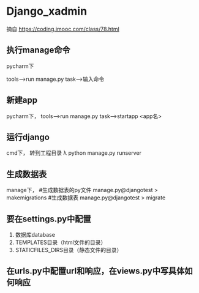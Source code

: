 # Django_xadmin
摘自 https://coding.imooc.com/class/78.html




## 执行manage命令
pycharm下

tools-->run manage.py task-->输入命令

## 新建app
pycharm下，
tools-->run manage.py task-->startapp <app名>



## 运行django
cmd下，
转到工程目录
λ python manage.py runserver




## 生成数据表
manage下，
#生成数据表的py文件
manage.py@djangotest > makemigrations
#生成数据表
manage.py@djangotest > migrate




## 要在settings.py中配置
1. 数据库database
2. TEMPLATES目录（html文件的目录）
3. STATICFILES_DIRS目录（静态文件的目录）




## 在urls.py中配置url和响应，在views.py中写具体如何响应




